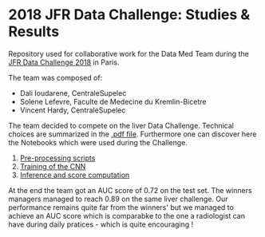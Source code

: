 # 2018 JFR Data Challenge: Studies & Results
Repository used for collaborative work for the Data Med Team during the [JFR Data Challenge 2018][web] in Paris.

The team was composed of:
- Dali Ioudarene, CentraleSupelec
- Solene Lefevre, Faculte de Medecine du Kremlin-Bicetre
- Vincent Hardy, CentraleSupelec

The team decided to compete on the liver Data Challenge. Technical choices are summarized in the [.pdf file][relative_path].
Furthermore one can discover here the Notebooks which were used during the Challenge.

1. [Pre-processing scripts][pre]
2. [Training of the CNN][train]
3. [Inference and score computation][inference]

At the end the team got an AUC score of 0.72 on the test set. The winners managers managed to reach 0.89 on the same liver challenge.
Our performance remains quite far from the winners' but we managed to achieve an AUC score which is comparabke to the one a radiologist can have during daily pratices - which is quite encouraging !

[web]: http://jfr.radiologie.fr/les-jfr/villages-et-forum/forum-intelligence-artificielle

[relative_path]: technical_note.pdf

[pre]: https://nbviewer.jupyter.org/github/vinceHardy/datachallenge_jfr/blob/master/preprocessing_liver.ipynb
[train]: https://nbviewer.jupyter.org/github/vinceHardy/datachallenge_jfr/blob/master/train_liver.ipynb
[inference]: https://nbviewer.jupyter.org/github/vinceHardy/datachallenge_jfr/blob/master/predict_and_score_liver.ipynb
